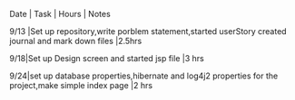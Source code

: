 Date | Task | Hours | Notes

9/13 |Set up repository,write porblem statement,started userStory created journal and mark down files |2.5hrs 

9/18|Set up Design screen and started jsp file |3 hrs

9/24|set up database properties,hibernate and log4j2 properties for the project,make simple index page |2 hrs